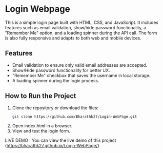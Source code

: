 # Login Webpage

This is a simple login page built with HTML, CSS, and JavaScript. It includes features such as email validation, show/hide password functionality, a "Remember Me" option, and a loading spinner during the API call. The form is also fully responsive and adapts to both web and mobile devices.

## Features
- Email validation to ensure only valid email addresses are accepted.
- Show/Hide password functionality for better UX.
- "Remember Me" checkbox that saves the username in local storage.
- A loading spinner during the login process.

## How to Run the Project

1. Clone the repository or download the files:
   ```bash
   git clone https://github.com/Bharathk27/Login-WebPage.git
2. Open index.html in a browser.
3. View and test the login form.


LIVE DEMO : You can view the live demo of this project (https://bharathk27.github.io/Login-WebPage/).
